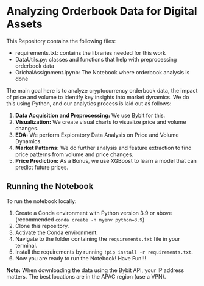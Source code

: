 # Analyzing Orderbook Data for Digital Assets

This Repository contains the following files:

- requirements.txt: contains the libraries needed for this work
- DataUtils.py: classes and functions that help with preprocessing orderbook data
- OrichalAssignment.ipynb: The Notebook where orderbook analysis is done

The main goal here is to analyze cryptocurrency orderbook data, the impact of price and volume to identify key insights into market dynamics. We do this using Python, and our analytics process is laid out as follows:

1. **Data Acquisition and Preprocessing:** We use Bybit for this.
2. **Visualization:** We create visual charts to visualize price and volume changes.
3. **EDA:** We perform Exploratory Data Analysis on Price and Volume Dynamics.
4. **Market Patterns:** We do further analysis and feature extraction to find price patterns from volume and price changes.
5. **Price Prediction:** As a Bonus, we use XGBoost to learn a model that can predict future prices.

## Running the Notebook

To run the notebook locally:

1. Create a Conda environment with Python version 3.9 or above (recommended `conda create -n myenv python=3.9`)
2. Clone this repository.
3. Activate the Conda environment.
4. Navigate to the folder containing the `requirements.txt` file in your terminal.
5. Install the requirements by running `!pip install -r requirements.txt`.
6. Now you are ready to run the Notebook! Have Fun!!!

__Note:__ When downloading the data using the Bybit API, your IP address matters. The best locations are in the APAC region (use a VPN).

